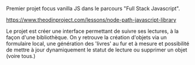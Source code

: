 Premier projet focus vanilla JS dans le parcours "Full Stack Javascript".

https://www.theodinproject.com/lessons/node-path-javascript-library

Le projet est créer une interface permettant de suivre ses lectures, à la façon d'une bibliothèque. On y retrouve la création d'objets via un formulaire local, une génération des 'livres' au fur et à mesure et possibilité de mettre à jour dynamiquement le statut de lecture ou supprimer un objet (voire tous.)
